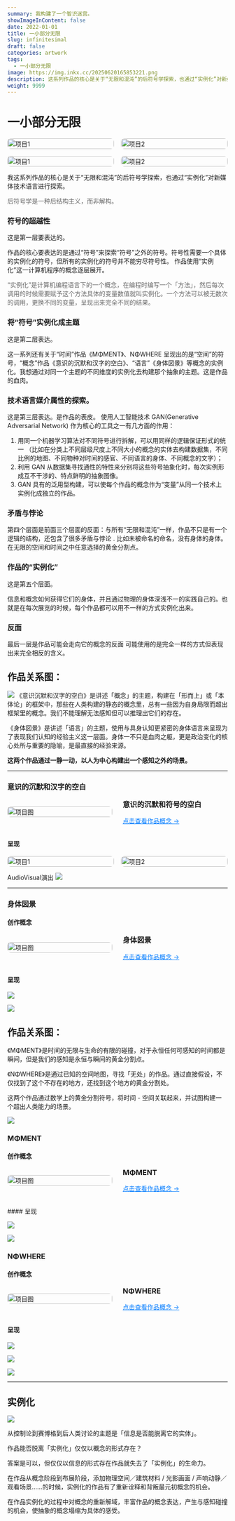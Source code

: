 ```yaml
---
summary: 我构建了一个智识迷宫。
showImageInContent: false
date: 2022-01-01
title: 一小部分无限
slug: infinitesimal
draft: false
categories: artwork
tags:
  - 一小部分无限
image: https://img.inkx.cc/20250620165853221.png
description: 这系列作品的核心是关于“无限和混沌”的后符号学探索，也通过“实例化”对新媒体技术语言进行探索。
weight: 9999
---
```

# 一小部分无限

<div style="display: grid; grid-template-columns: 1fr 1fr; gap: 16px;">
  <a href="/artwork/beyond-silence-blank">
    <img src="https://img.inkx.cc/20250706001025935.jpg" alt="项目1" style="width:100%; border-radius:8px;" />
  </a>
  <a href="/artwork/bodyscape">
    <img src="https://img.inkx.cc/20250620165853229.png" alt="项目2" style="width:100%; border-radius:8px;" />
  </a>
    <a href="/artwork/moment">
    <img src="https://img.inkx.cc/20250620170124976.png" alt="项目1" style="width:100%; border-radius:8px;" />
  </a>
  <a href="/artwork/nowhere">
    <img src="https://img.inkx.cc/20250620170527439.png" alt="项目2" style="width:100%; border-radius:8px;" />
  </a>
</div>

我这系列作品的核心是关于“无限和混沌”的后符号学探索，也通过“实例化”对新媒体技术语言进行探索。

<font color="#696969">后符号学是一种后结构主义，而非解构。</font>
### 符号的超越性
这是第一层要表达的。

作品的核心要表达的是通过“符号”来探索“符号”之外的符号。符号性需要一个具体的实例化的符号，但所有的实例化的符号并不能穷尽符号性。
作品使用“实例化”这一计算机程序的概念逐层展开。

<font color="#696969">“实例化”是计算机编程语言下的一个概念，在编程时编写一个「方法」，然后每次调用的时候需要赋予这个方法具体的变量数值就叫实例化。一个方法可以被无数次的调用，更换不同的变量，呈现出来完全不同的结果。</font>

### 将“符号”实例化成主题
这是第二层表达。

这一系列还有关于“时间”作品《MΦMENT》、NΦWHERE 呈现出的是“空间”的符号，“概念”作品《意识的沉默和汉字的空白》、“语言”《身体図景》等概念的实例化。我想通过对同一个主题的不同维度的实例化去构建那个抽象的主题。这是作品的血肉。

### 技术语言媒介属性的探索。
这是第三层表达。是作品的表皮。
使用人工智能技术 GAN(Generative Adversarial Network) 作为核心的工具之一有几方面的作用：
1. 用同一个机器学习算法对不同符号进行拆解，可以用同样的逻辑保证形式的统一
（比如在分类上不同层级尺度上不同大小的概念的实体去构建数据集，不同比例的地图、不同物种对时间的感官、不同语言的身体、不同概念的文字）；
2. 利用 GAN 从数据集寻找通性的特性来分别将这些符号抽象化时，每次实例形成互不干涉的、特点鲜明的抽象图像。
3. GAN 具有的泛用型构建，可以使每个作品的概念作为“变量”从同一个技术上实例化成独立的作品。

### 矛盾与悖论
第四个层面是前面三个层面的反面：与所有“无限和混沌”一样，作品不只是有一个逻辑的结构，还包含了很多矛盾与悖论 .
比如未被命名的命名，没有身体的身体。
在无限的空间和时间之中任意选择的黄金分割点。

### 作品的“实例化”
这是第五个层面。

信息和概念如何获得它们的身体，并且通过物理的身体深浅不一的实践自己的。也就是在每次展览的时候，每个作品都可以用不一样的方式实例化出来。

### 反面
最后一层是作品可能会走向它的概念的反面
可能使用的是完全一样的方式但表现出来完全相反的含义。


## 作品关系图：

![](https://img.inkx.cc/20250620165853221.png)
《意识沉默和汉字的空白》是讲述「概念」的主题，构建在「形而上」或「本体论」的框架中，那些在人类构建的静态的概念里，总有一些因为自身局限而超出框架里的概念。我们不能理解无法感知但可以推理出它们的存在。

《身体図景》是讲述「语言」的主题，使用与具身认知更紧密的身体语言来呈现为了表现我们认知的经验主义这一层面。身体一不只是血肉之躯，更是政治变化的核心处所与重要的隐喻，是最直接的经验来源。

**这两个作品通过一静一动，以人为中心构建出一个感知之外的场景。**

---

### 意识的沉默和汉字的空白
<div style="display: flex; gap: 24px; align-items: center; margin-bottom: 32px;">
  <a href="/artwork/beyond-silence-blank" style="flex: 1;">
    <img src="https://img.inkx.cc/20250706001025935.jpg" alt="项目图" style="width:100%; border-radius:8px;" />
  </a>
  <div style="flex: 1;">
    <h3 style="margin-top: 0;">意识的沉默和符号的空白</h3>
    <p style="margin: 0 0 12px;"></p>
    <a href="/artwork/beyond-silence-blank" style="color: #007BFF; text-decoration: underline;">点击查看作品概念 →</a>
  </div>
</div>

#### 呈现
<div style="display: grid; grid-template-columns: 1fr 1fr; gap: 16px;">
  <a href="/artwork/beyond-silence-blank">
    <img src="https://img.inkx.cc/20250620165853226.png" alt="项目1" style="width:100%; border-radius:8px;" />
  </a>
  <a href="/artwork/beyond-silence-blank">
    <img src="https://img.inkx.cc/20250620165853227.png" alt="项目2" style="width:100%; border-radius:8px;" />
  </a>
</div>

AudioVisual演出
![](https://img.inkx.cc/20250620165853228.png)


---

### 身体図景

#### 创作概念

<div style="display: flex; gap: 24px; align-items: center; margin-bottom: 32px;">
  <a href="/project1" style="flex: 1;">
    <img src="https://img.inkx.cc/20250620165853229.png" alt="项目图" style="width:100%; border-radius:8px;" />
  </a>
  <div style="flex: 1;">
    <h3 style="margin-top: 0;">身体図景</h3>
    <p style="margin: 0 0 12px;"></p>
    <a href="/artwork/bodyscape" style="color: #007BFF; text-decoration: underline;">点击查看作品概念 →</a>
  </div>
</div>

#### 呈现
![](https://img.inkx.cc/20250620165853233.png)

![](https://img.inkx.cc/20250620165853235.png)




## 作品关系图：
《MΦMENT》是时间的无限与生命的有限的碰撞，对于永恒任何可感知的时间都是瞬间，但是我们的感知是永恒与瞬间的黄金分割点。

《NΦWHERE》是通过已知的空间地图，寻找「无处」的作品。通过直接假设，不仅找到了这个不存在的地方，还找到这个地方的黄金分割处。

这两个作品通过数学上的黄金分割符号，将时间 - 空间关联起来，并试图构建一个超出人类能力的场景。


![](https://img.inkx.cc/20250620165853234.png)

### MΦMENT


#### 创作概念
<div style="display: flex; gap: 24px; align-items: center; margin-bottom: 32px;">
  <a href="/project1" style="flex: 1;">
    <img src="https://img.inkx.cc/20250620170124976.png" alt="项目图" style="width:100%; border-radius:8px;" />
  </a>
  <div style="flex: 1;">
    <h3 style="margin-top: 0;">MΦMENT </h3>
    <p style="margin: 0 0 12px;"></p>
    <a href="/artwork/moment" style="color: #007BFF; text-decoration: underline;">点击查看作品概念 →</a>
  </div>
</div>
#### 呈现

![](https://img.inkx.cc/20250620170404562.png)

![](https://img.inkx.cc/20250620170434685.png)


### NΦWHERE


#### 创作概念
<div style="display: flex; gap: 24px; align-items: center; margin-bottom: 32px;">
  <a href="/project1" style="flex: 1;">
    <img src="https://img.inkx.cc/20250620170527439.png" alt="项目图" style="width:100%; border-radius:8px;" />
  </a>
  <div style="flex: 1;">
    <h3 style="margin-top: 0;">NΦWHERE </h3>
    <p style="margin: 0 0 12px;"></p>
    <a href="/artwork/nowhere" style="color: #007BFF; text-decoration: underline;">点击查看作品概念 →</a>
  </div>
</div>

#### 呈现

![](https://img.inkx.cc/20250620170815740.png)

![](https://img.inkx.cc/20250620170839230.png)

![](https://img.inkx.cc/20250620170924948.png)



---

## 实例化

![](https://img.inkx.cc/20250620171000362.png)


从控制论到赛博格到后人类讨论的主题是「信息是否能脱离它的实体」。

作品能否脱离「实例化」仅仅以概念的形式存在？

答案是可以，但仅仅以信息的形式存在作品就失去了「实例化」的生命力。

在作品从概念阶段到布展阶段，添加物理空间／建筑材料 / 光影画面 / 声响动静／观看场景……的时候，实例化的作品有了重新诠释和背叛最元初概念的机会。

在作品实例化的过程中对概念的重新解域，丰富作品的概念表达，产生与感知碰撞的机会，使抽象的概念塌缩为具体的感受。